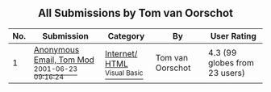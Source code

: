 ﻿<div align="center">

## All Submissions by Tom van Oorschot

</div>

No.  | Submission | Category | By   | User Rating
---- | ---------- | -------- | ---- | -----------
1 | [Anonymous Email, Tom Mod<br /><sup>2001-06-23 09:16:24</sup>](https://github.com/Planet-Source-Code/tom-van-oorschot-anonymous-email-tom-mod__1-24343) | [Internet/ HTML<br /><sup>Visual Basic</sup>](../ByCategory/internet-html__1-34.md) | Tom van Oorschot | 4.3 (99 globes from 23 users)

